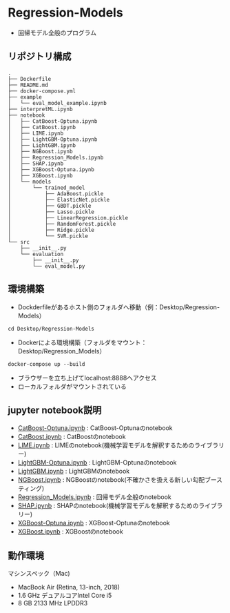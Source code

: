# Regression-Models
* 回帰モデル全般のプログラム

## リポジトリ構成
```
.
├── Dockerfile
├── README.md
├── docker-compose.yml
├── example
│   └── eval_model_example.ipynb
├── interpretML.ipynb
├── notebook
│   ├── CatBoost-Optuna.ipynb
│   ├── CatBoost.ipynb
│   ├── LIME.ipynb
│   ├── LightGBM-Optuna.ipynb
│   ├── LightGBM.ipynb
│   ├── NGBoost.ipynb
│   ├── Regression_Models.ipynb
│   ├── SHAP.ipynb
│   ├── XGBoost-Optuna.ipynb
│   ├── XGBoost.ipynb
│   └── models
│       └── trained_model
│           ├── AdaBoost.pickle
│           ├── ElasticNet.pickle
│           ├── GBDT.pickle
│           ├── Lasso.pickle
│           ├── LinearRegression.pickle
│           ├── RandomForest.pickle
│           ├── Ridge.pickle
│           └── SVR.pickle
└── src
    ├── __init__.py
    └── evaluation
        ├── __init__.py
        └── eval_model.py
```

## 環境構築

* Dockderfileがあるホスト側のフォルダへ移動（例：Desktop/Regression-Models）
```
cd Desktop/Regression-Models
```

* Dockerによる環境構築（フォルダをマウント：Desktop/Regression_Models）
```
docker-compose up --build
```

* ブラウザーを立ち上げてlocalhost:8888へアクセス
* ローカルフォルダがマウントされている

## jupyter notebook説明
* [CatBoost-Optuna.ipynb](https://github.com/ykato27/Regression-Models/blob/main/notebook/CatBoost-Optuna.ipynb) : CatBoost-Optunaのnotebook
* [CatBoost.ipynb](https://github.com/ykato27/Regression-Models/blob/main/notebook/CatBoost.ipynb) : CatBoostのnotebook
* [LIME.ipynb](https://github.com/ykato27/Regression-Models/blob/main/notebook/LIME.ipynb) : LIMEのnotebook(機械学習モデルを解釈するためのライブラリー)
* [LightGBM-Optuna.ipynb](https://github.com/ykato27/Regression-Models/blob/main/notebook/LightGBM-Optuna.ipynb) : LightGBM-Optunaのnotebook
* [LightGBM.ipynb](https://github.com/ykato27/Regression-Models/blob/main/notebook/LightGBM.ipynb) : LightGBMのnotebook
* [NGBoost.ipynb](https://github.com/ykato27/Regression-Models/blob/main/notebook/NGBoost.ipynb) : NGBoostのnotebook(不確かさを扱える新しい勾配ブースティング)
* [Regression_Models.ipynb](https://github.com/ykato27/Regression-Models/blob/main/notebook/Regression_Models.ipynb) : 回帰モデル全般のnotebook
* [SHAP.ipynb](https://github.com/ykato27/Regression-Models/blob/main/notebook/SHAP.ipynb) : SHAPのnotebook(機械学習モデルを解釈するためのライブラリー)
* [XGBoost-Optuna.ipynb](https://github.com/ykato27/Regression-Models/blob/main/notebook/XGBoost-Optuna.ipynb) : XGBoost-Optunaのnotebook
* [XGBoost.ipynb](https://github.com/ykato27/Regression-Models/blob/main/notebook/XGBoost.ipynb) : XGBoostのnotebook

## 動作環境
マシンスペック（Mac)
- MacBook Air (Retina, 13-inch, 2018)
- 1.6 GHz デュアルコアIntel Core i5
- 8 GB 2133 MHz LPDDR3
